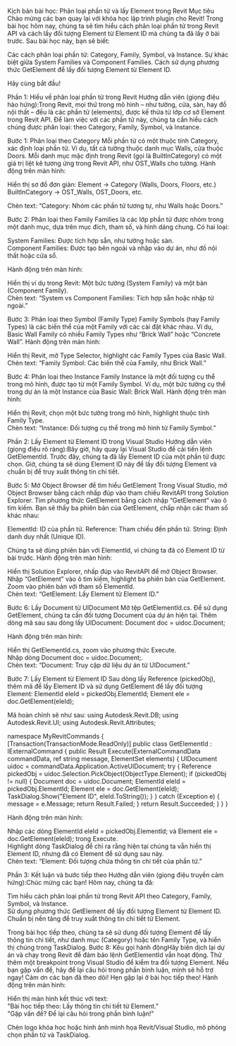 Kịch bản bài học: Phân loại phần tử và lấy Element trong Revit
Mục tiêu
Chào mừng các bạn quay lại với khóa học lập trình plugin cho Revit! Trong bài học hôm nay, chúng ta sẽ tìm hiểu cách phân loại phần tử trong Revit API và cách lấy đối tượng Element từ Element ID mà chúng ta đã lấy ở bài trước. Sau bài học này, bạn sẽ biết:

Các cách phân loại phần tử: Category, Family, Symbol, và Instance.
Sự khác biệt giữa System Families và Component Families.
Cách sử dụng phương thức GetElement để lấy đối tượng Element từ Element ID.

Hãy cùng bắt đầu!

Phần 1: Hiểu về phân loại phần tử trong Revit
Hướng dẫn viên (giọng điệu hào hứng):Trong Revit, mọi thứ trong mô hình – như tường, cửa, sàn, hay đồ nội thất – đều là các phần tử (elements), được kế thừa từ lớp cơ sở Element trong Revit API. Để làm việc với các phần tử này, chúng ta cần hiểu cách chúng được phân loại: theo Category, Family, Symbol, và Instance.

Bước 1: Phân loại theo Category
Mỗi phần tử có một thuộc tính Category, xác định loại phần tử. Ví dụ, tất cả tường thuộc danh mục Walls, cửa thuộc Doors. Mỗi danh mục mặc định trong Revit (gọi là BuiltInCategory) có một giá trị liệt kê tương ứng trong Revit API, như OST_Walls cho tường.
Hành động trên màn hình:  

Hiển thị sơ đồ đơn giản:  Element -> Category (Walls, Doors, Floors, etc.)
BuiltInCategory -> OST_Walls, OST_Doors, etc.


Chèn text: “Category: Nhóm các phần tử tương tự, như Walls hoặc Doors.”


Bước 2: Phân loại theo Family
Families là các lớp phần tử được nhóm trong một danh mục, dựa trên mục đích, tham số, và hình dáng chung. Có hai loại:

System Families: Được tích hợp sẵn, như tường hoặc sàn.  
Component Families: Được tạo bên ngoài và nhập vào dự án, như đồ nội thất hoặc cửa sổ.

Hành động trên màn hình:  

Hiển thị ví dụ trong Revit: Một bức tường (System Family) và một bàn (Component Family).  
Chèn text: “System vs Component Families: Tích hợp sẵn hoặc nhập từ ngoài.”


Bước 3: Phân loại theo Symbol (Family Type)
Family Symbols (hay Family Types) là các biến thể của một Family với các cài đặt khác nhau. Ví dụ, Basic Wall Family có nhiều Family Types như “Brick Wall” hoặc “Concrete Wall”.
Hành động trên màn hình:  

Hiển thị Revit, mở Type Selector, highlight các Family Types của Basic Wall.  
Chèn text: “Family Symbol: Các biến thể của Family, như Brick Wall.”


Bước 4: Phân loại theo Instance
Family Instance là một đối tượng cụ thể trong mô hình, được tạo từ một Family Symbol. Ví dụ, một bức tường cụ thể trong dự án là một Instance của Basic Wall: Brick Wall.
Hành động trên màn hình:  

Hiển thị Revit, chọn một bức tường trong mô hình, highlight thuộc tính Family Type.  
Chèn text: “Instance: Đối tượng cụ thể trong mô hình từ Family Symbol.”




Phần 2: Lấy Element từ Element ID trong Visual Studio
Hướng dẫn viên (giọng điệu rõ ràng):Bây giờ, hãy quay lại Visual Studio để cải tiến lệnh GetElementId. Trước đây, chúng ta đã lấy Element ID của một phần tử được chọn. Giờ, chúng ta sẽ dùng Element ID này để lấy đối tượng Element và chuẩn bị để truy xuất thông tin chi tiết.

Bước 5: Mở Object Browser để tìm hiểu GetElement
Trong Visual Studio, mở Object Browser bằng cách nhấp đúp vào tham chiếu RevitAPI trong Solution Explorer. Tìm phương thức GetElement bằng cách nhập “GetElement” vào ô tìm kiếm. Bạn sẽ thấy ba phiên bản của GetElement, chấp nhận các tham số khác nhau:

ElementId: ID của phần tử.
Reference: Tham chiếu đến phần tử.
String: Định danh duy nhất (Unique ID).

Chúng ta sẽ dùng phiên bản với ElementId, vì chúng ta đã có Element ID từ bài trước.
Hành động trên màn hình:  

Hiển thị Solution Explorer, nhấp đúp vào RevitAPI để mở Object Browser.  
Nhập “GetElement” vào ô tìm kiếm, highlight ba phiên bản của GetElement.  
Zoom vào phiên bản với tham số ElementId.  
Chèn text: “GetElement: Lấy Element từ Element ID.”


Bước 6: Lấy Document từ UIDocument
Mở tệp GetElementId.cs. Để sử dụng GetElement, chúng ta cần đối tượng Document của dự án hiện tại. Thêm dòng mã sau sau dòng lấy UIDocument:
Document doc = uidoc.Document;

Hành động trên màn hình:  

Hiển thị GetElementId.cs, zoom vào phương thức Execute.  
Nhập dòng Document doc = uidoc.Document;.  
Chèn text: “Document: Truy cập dữ liệu dự án từ UIDocument.”


Bước 7: Lấy Element từ Element ID
Sau dòng lấy Reference (pickedObj), thêm mã để lấy Element ID và sử dụng GetElement để lấy đối tượng Element:
ElementId eleId = pickedObj.ElementId;
Element ele = doc.GetElement(eleId);

Mã hoàn chỉnh sẽ như sau:
using Autodesk.Revit.DB;
using Autodesk.Revit.UI;
using Autodesk.Revit.Attributes;

namespace MyRevitCommands
{
    [Transaction(TransactionMode.ReadOnly)]
    public class GetElementId : IExternalCommand
    {
        public Result Execute(ExternalCommandData commandData, ref string message, ElementSet elements)
        {
            UIDocument uidoc = commandData.Application.ActiveUIDocument;
            try
            {
                Reference pickedObj = uidoc.Selection.PickObject(ObjectType.Element);
                if (pickedObj != null)
                {
                    Document doc = uidoc.Document;
                    ElementId eleId = pickedObj.ElementId;
                    Element ele = doc.GetElement(eleId);
                    TaskDialog.Show("Element ID", eleId.ToString());
                }
            }
            catch (Exception e)
            {
                message = e.Message;
                return Result.Failed;
            }
            return Result.Succeeded;
        }
    }
}

Hành động trên màn hình:  

Nhập các dòng ElementId eleId = pickedObj.ElementId; và Element ele = doc.GetElement(eleId); trong Execute.  
Highlight dòng TaskDialog để chỉ ra rằng hiện tại chúng ta vẫn hiển thị Element ID, nhưng đã có Element để sử dụng sau này.  
Chèn text: “Element: Đối tượng chứa thông tin chi tiết của phần tử.”




Phần 3: Kết luận và bước tiếp theo
Hướng dẫn viên (giọng điệu truyền cảm hứng):Chúc mừng các bạn! Hôm nay, chúng ta đã:

Tìm hiểu cách phân loại phần tử trong Revit API theo Category, Family, Symbol, và Instance.  
Sử dụng phương thức GetElement để lấy đối tượng Element từ Element ID.  
Chuẩn bị nền tảng để truy xuất thông tin chi tiết từ Element.

Trong bài học tiếp theo, chúng ta sẽ sử dụng đối tượng Element để lấy thông tin chi tiết, như danh mục (Category) hoặc tên Family Type, và hiển thị chúng trong TaskDialog.
Bước 8: Kêu gọi hành độngHãy biên dịch lại dự án và chạy trong Revit để đảm bảo lệnh GetElementId vẫn hoạt động. Thử thêm một breakpoint trong Visual Studio để kiểm tra đối tượng Element. Nếu bạn gặp vấn đề, hãy để lại câu hỏi trong phần bình luận, mình sẽ hỗ trợ ngay!
Cảm ơn các bạn đã theo dõi! Hẹn gặp lại ở bài học tiếp theo!
Hành động trên màn hình:  

Hiển thị màn hình kết thúc với text:  
"Bài học tiếp theo: Lấy thông tin chi tiết từ Element."  
"Gặp vấn đề? Để lại câu hỏi trong phần bình luận!"


Chèn logo khóa học hoặc hình ảnh minh họa Revit/Visual Studio, mô phỏng chọn phần tử và TaskDialog.

